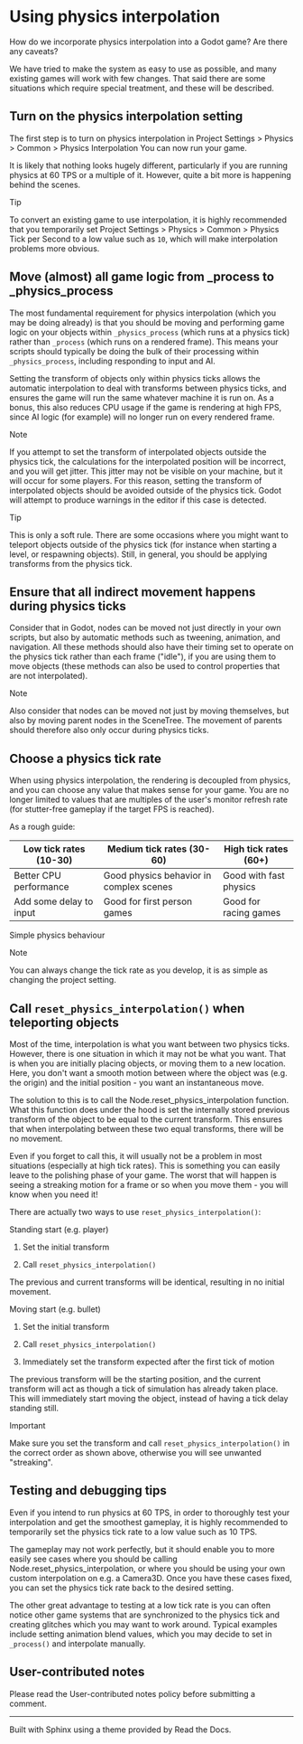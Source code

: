 # Using physics interpolation

How do we incorporate physics interpolation into a Godot game? Are there any
caveats?

We have tried to make the system as easy to use as possible, and many existing
games will work with few changes. That said there are some situations which
require special treatment, and these will be described.

## Turn on the physics interpolation setting

The first step is to turn on physics interpolation in Project Settings >
Physics > Common > Physics Interpolation You can now run your game.

It is likely that nothing looks hugely different, particularly if you are
running physics at 60 TPS or a multiple of it. However, quite a bit more is
happening behind the scenes.

Tip

To convert an existing game to use interpolation, it is highly recommended
that you temporarily set Project Settings > Physics > Common > Physics Tick
per Second to a low value such as `10`, which will make interpolation problems
more obvious.

## Move (almost) all game logic from _process to _physics_process

The most fundamental requirement for physics interpolation (which you may be
doing already) is that you should be moving and performing game logic on your
objects within `_physics_process` (which runs at a physics tick) rather than
`_process` (which runs on a rendered frame). This means your scripts should
typically be doing the bulk of their processing within `_physics_process`,
including responding to input and AI.

Setting the transform of objects only within physics ticks allows the
automatic interpolation to deal with transforms between physics ticks, and
ensures the game will run the same whatever machine it is run on. As a bonus,
this also reduces CPU usage if the game is rendering at high FPS, since AI
logic (for example) will no longer run on every rendered frame.

Note

If you attempt to set the transform of interpolated objects outside the
physics tick, the calculations for the interpolated position will be
incorrect, and you will get jitter. This jitter may not be visible on your
machine, but it will occur for some players. For this reason, setting the
transform of interpolated objects should be avoided outside of the physics
tick. Godot will attempt to produce warnings in the editor if this case is
detected.

Tip

This is only a soft rule. There are some occasions where you might want to
teleport objects outside of the physics tick (for instance when starting a
level, or respawning objects). Still, in general, you should be applying
transforms from the physics tick.

## Ensure that all indirect movement happens during physics ticks

Consider that in Godot, nodes can be moved not just directly in your own
scripts, but also by automatic methods such as tweening, animation, and
navigation. All these methods should also have their timing set to operate on
the physics tick rather than each frame ("idle"), if you are using them to
move objects (these methods can also be used to control properties that are
not interpolated).

Note

Also consider that nodes can be moved not just by moving themselves, but also
by moving parent nodes in the SceneTree. The movement of parents should
therefore also only occur during physics ticks.

## Choose a physics tick rate

When using physics interpolation, the rendering is decoupled from physics, and
you can choose any value that makes sense for your game. You are no longer
limited to values that are multiples of the user's monitor refresh rate (for
stutter-free gameplay if the target FPS is reached).

As a rough guide:

Low tick rates (10-30) | Medium tick rates (30-60) | High tick rates (60+)  
---|---|---  
Better CPU performance | Good physics behavior in complex scenes | Good with fast physics  
Add some delay to input | Good for first person games | Good for racing games  
Simple physics behaviour  
  
Note

You can always change the tick rate as you develop, it is as simple as
changing the project setting.

## Call `reset_physics_interpolation()` when teleporting objects

Most of the time, interpolation is what you want between two physics ticks.
However, there is one situation in which it may not be what you want. That is
when you are initially placing objects, or moving them to a new location.
Here, you don't want a smooth motion between where the object was (e.g. the
origin) and the initial position - you want an instantaneous move.

The solution to this is to call the Node.reset_physics_interpolation function.
What this function does under the hood is set the internally stored previous
transform of the object to be equal to the current transform. This ensures
that when interpolating between these two equal transforms, there will be no
movement.

Even if you forget to call this, it will usually not be a problem in most
situations (especially at high tick rates). This is something you can easily
leave to the polishing phase of your game. The worst that will happen is
seeing a streaking motion for a frame or so when you move them - you will know
when you need it!

There are actually two ways to use `reset_physics_interpolation()`:

Standing start (e.g. player)

  1. Set the initial transform

  2. Call `reset_physics_interpolation()`

The previous and current transforms will be identical, resulting in no initial
movement.

Moving start (e.g. bullet)

  1. Set the initial transform

  2. Call `reset_physics_interpolation()`

  3. Immediately set the transform expected after the first tick of motion

The previous transform will be the starting position, and the current
transform will act as though a tick of simulation has already taken place.
This will immediately start moving the object, instead of having a tick delay
standing still.

Important

Make sure you set the transform and call `reset_physics_interpolation()` in
the correct order as shown above, otherwise you will see unwanted "streaking".

## Testing and debugging tips

Even if you intend to run physics at 60 TPS, in order to thoroughly test your
interpolation and get the smoothest gameplay, it is highly recommended to
temporarily set the physics tick rate to a low value such as 10 TPS.

The gameplay may not work perfectly, but it should enable you to more easily
see cases where you should be calling Node.reset_physics_interpolation, or
where you should be using your own custom interpolation on e.g. a Camera3D.
Once you have these cases fixed, you can set the physics tick rate back to the
desired setting.

The other great advantage to testing at a low tick rate is you can often
notice other game systems that are synchronized to the physics tick and
creating glitches which you may want to work around. Typical examples include
setting animation blend values, which you may decide to set in `_process()`
and interpolate manually.

## User-contributed notes

Please read the User-contributed notes policy before submitting a comment.

* * *

Built with Sphinx using a theme provided by Read the Docs.

